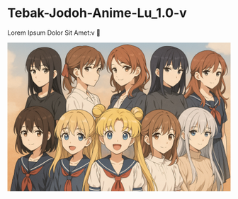# Tebak-Jodoh-Anime-Lu_1.0-v
Lorem Ipsum Dolor Sit Amet:v 🤯

![image alt](https://raw.githubusercontent.com/MarrNguawur02ID/Tebak-Jodoh-Anime-Lu_1.0-v/refs/heads/main/Thumbnail/file_000000000e1461f78b8cc33c35e2c80c.png)
